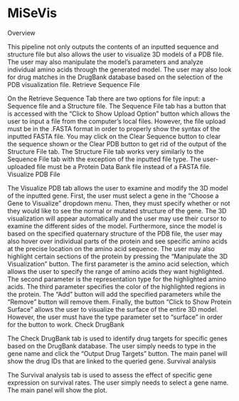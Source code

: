 # MiSeVis
Overview

This pipeline not only outputs the contents of an inputted sequence and structure file but also allows the user to visualize 3D models of a PDB file. The user may also manipulate the model’s parameters and analyze individual amino acids through the generated model. The user may also look for drug matches in the DrugBank database based on the selection of the PDB visualization file.
Retrieve Sequence File


On the Retrieve Sequence Tab there are two options for file input: a Sequence file and a Structure file. The Sequence File tab has a button that is accessed with the “Click to Show Upload Option” button which allows the user to input a file from the computer’s local files. However, the file upload must be in the .FASTA format in order to properly show the syntax of the inputted FASTA file. You may click on the Clear Sequence button to clear the sequence shown or the Clear PDB button to get rid of the output of the Structure File tab. The Structure File tab works very similarly to the Sequence File tab with the exception of the inputted file type. The user-uploaded file must be a Protein Data Bank file instead of a FASTA file.
Visualize PDB File


The Visualize PDB tab allows the user to examine and modify the 3D model of the inputted gene. First, the user must select a gene in the “Choose a Gene to Visualize” dropdown menu. Then, they must specify whether or not they would like to see the normal or mutated structure of the gene. The 3D visualization will appear automatically and the user may use their cursor to examine the different sides of the model. Furthermore, since the model is based on the specified quaternary structure of the PDB file, the user may also hover over individual parts of the protein and see specific amino acids at the precise location on the amino acid sequence. The user may also highlight certain sections of the protein by pressing the “Manipulate the 3D Visualization” button. The first parameter is the amino acid selection, which allows the user to specify the range of amino acids they want highlighted. The second parameter is the representation type for the highlighted amino acids. The third parameter specifies the color of the highlighted regions in the protein. The “Add” button will add the specified parameters while the “Remove” button will remove them. Finally, the button “Click to Show Protein Surface” allows the user to visualize the surface of the entire 3D model. However, the user must have the type parameter set to “surface” in order for the button to work.
Check DrugBank


The Check DrugBank tab is used to identify drug targets for specific genes based on the DrugBank database. The user simply needs to type in the gene name and click the “Output Drug Targets” button. The main panel will show the drug IDs that are linked to the queried gene.
Survival analysis


The Survival analysis tab is used to assess the effect of specific gene expression on survival rates. The user simply needs to select a gene name. The main panel will show the plot.
